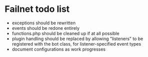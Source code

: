 # Failnet todo list

* exceptions should be rewritten
* events should be redone entirely
* functions.php should be cleaned up if at all possible
* plugin handling should be replaced by allowing "listeners" to be registered with the bot class, for listener-specified event types
* document configurations as work progresses

